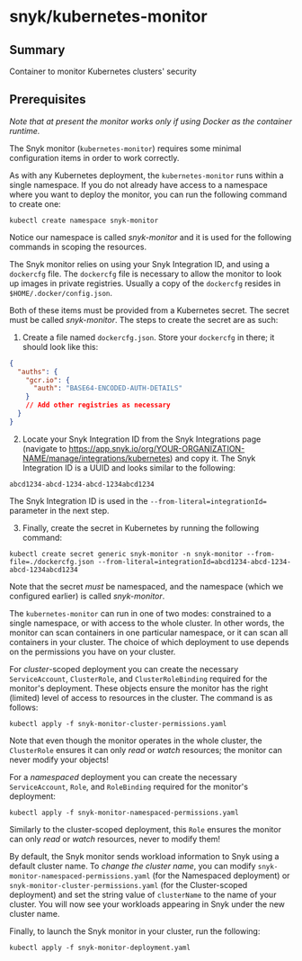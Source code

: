 # snyk/kubernetes-monitor #

## Summary ##
Container to monitor Kubernetes clusters' security

## Prerequisites ##

*Note that at present the monitor works only if using Docker as the container runtime.*

The Snyk monitor (`kubernetes-monitor`) requires some minimal configuration items in order to work correctly.

As with any Kubernetes deployment, the `kubernetes-monitor` runs within a single namespace.
If you do not already have access to a namespace where you want to deploy the monitor, you can run the following command to create one:
```shell
kubectl create namespace snyk-monitor
```
Notice our namespace is called _snyk-monitor_ and it is used for the following commands in scoping the resources.


The Snyk monitor relies on using your Snyk Integration ID, and using a `dockercfg` file. The `dockercfg` file is necessary to allow the monitor to look up images in private registries. Usually a copy of the `dockercfg` resides in `$HOME/.docker/config.json`.

Both of these items must be provided from a Kubernetes secret. The secret must be called _snyk-monitor_. The steps to create the secret are as such:

1. Create a file named `dockercfg.json`. Store your `dockercfg` in there; it should look like this:

```json
{
  "auths": {
    "gcr.io": {
      "auth": "BASE64-ENCODED-AUTH-DETAILS"
    }
    // Add other registries as necessary
  }
}
```

2. Locate your Snyk Integration ID from the Snyk Integrations page (navigate to https://app.snyk.io/org/YOUR-ORGANIZATION-NAME/manage/integrations/kubernetes) and copy it.
The Snyk Integration ID is a UUID and looks similar to the following:
```
abcd1234-abcd-1234-abcd-1234abcd1234
```
The Snyk Integration ID is used in the `--from-literal=integrationId=` parameter in the next step.

3. Finally, create the secret in Kubernetes by running the following command:
```shell
kubectl create secret generic snyk-monitor -n snyk-monitor --from-file=./dockercfg.json --from-literal=integrationId=abcd1234-abcd-1234-abcd-1234abcd1234
```

Note that the secret _must_ be namespaced, and the namespace (which we configured earlier) is called _snyk-monitor_.


The `kubernetes-monitor` can run in one of two modes: constrained to a single namespace, or with access to the whole cluster.
In other words, the monitor can scan containers in one particular namespace, or it can scan all containers in your cluster.
The choice of which deployment to use depends on the permissions you have on your cluster.

For _cluster_-scoped deployment you can create the necessary `ServiceAccount`, `ClusterRole`, and `ClusterRoleBinding` required for the monitor's deployment.
These objects ensure the monitor has the right (limited) level of access to resources in the cluster. The command is as follows:
```shell
kubectl apply -f snyk-monitor-cluster-permissions.yaml
```
Note that even though the monitor operates in the whole cluster, the `ClusterRole` ensures it can only _read_ or _watch_ resources; the monitor can never modify your objects!

For a _namespaced_ deployment you can create the necessary `ServiceAccount`, `Role`, and `RoleBinding` required for the monitor's deployment:
```shell
kubectl apply -f snyk-monitor-namespaced-permissions.yaml
```
Similarly to the cluster-scoped deployment, this `Role` ensures the monitor can only _read_ or _watch_ resources, never to modify them!

By default, the Snyk monitor sends workload information to Snyk using a default cluster name.
To _change the cluster name_, you can modify `snyk-monitor-namespaced-permissions.yaml` (for the Namespaced deployment) or `snyk-monitor-cluster-permissions.yaml` (for the Cluster-scoped deployment) and set the string value of `clusterName` to the name of your cluster. You will now see your workloads appearing in Snyk under the new cluster name.


Finally, to launch the Snyk monitor in your cluster, run the following:
```shell
kubectl apply -f snyk-monitor-deployment.yaml
```
